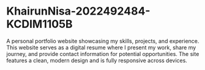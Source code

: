 # KhairunNisa-2022492484-KCDIM1105B
A personal portfolio website showcasing my skills, projects, and experience. This website serves as a digital resume where I present my work, share my journey, and provide contact information for potential opportunities. The site features a clean, modern design and is fully responsive across devices.
